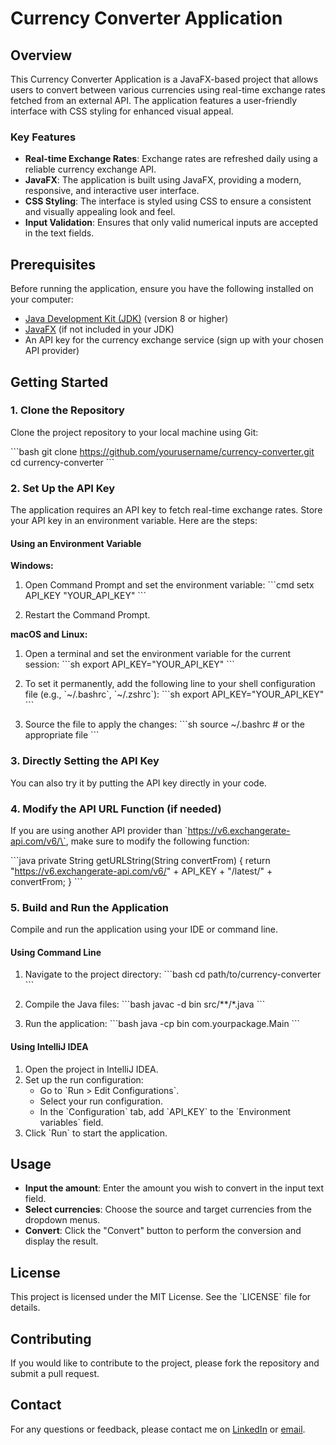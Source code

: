 
# Currency Converter Application

## Overview

This Currency Converter Application is a JavaFX-based project that allows users to convert between various currencies using real-time exchange rates fetched from an external API. The application features a user-friendly interface with CSS styling for enhanced visual appeal.

### Key Features

- **Real-time Exchange Rates**: Exchange rates are refreshed daily using a reliable currency exchange API.
- **JavaFX**: The application is built using JavaFX, providing a modern, responsive, and interactive user interface.
- **CSS Styling**: The interface is styled using CSS to ensure a consistent and visually appealing look and feel.
- **Input Validation**: Ensures that only valid numerical inputs are accepted in the text fields.

## Prerequisites

Before running the application, ensure you have the following installed on your computer:

- [Java Development Kit (JDK)](https://www.oracle.com/java/technologies/javase-downloads.html) (version 8 or higher)
- [JavaFX](https://openjfx.io/) (if not included in your JDK)
- An API key for the currency exchange service (sign up with your chosen API provider)

## Getting Started

### 1. Clone the Repository

Clone the project repository to your local machine using Git:

\`\`\`bash
git clone https://github.com/yourusername/currency-converter.git
cd currency-converter
\`\`\`

### 2. Set Up the API Key

The application requires an API key to fetch real-time exchange rates. Store your API key in an environment variable. Here are the steps:

#### Using an Environment Variable

**Windows:**

1. Open Command Prompt and set the environment variable:
   \`\`\`cmd
   setx API_KEY "YOUR_API_KEY"
   \`\`\`

2. Restart the Command Prompt.

**macOS and Linux:**

1. Open a terminal and set the environment variable for the current session:
   \`\`\`sh
   export API_KEY="YOUR_API_KEY"
   \`\`\`

2. To set it permanently, add the following line to your shell configuration file (e.g., \`~/.bashrc\`, \`~/.zshrc\`):
   \`\`\`sh
   export API_KEY="YOUR_API_KEY"
   \`\`\`

3. Source the file to apply the changes:
   \`\`\`sh
   source ~/.bashrc  # or the appropriate file
   \`\`\`

### 3. Directly Setting the API Key

You can also try it by putting the API key directly in your code. 

### 4. Modify the API URL Function (if needed)

If you are using another API provider than \`https://v6.exchangerate-api.com/v6/\`, make sure to modify the following function:

\`\`\`java
private String getURLString(String convertFrom) {
    return "https://v6.exchangerate-api.com/v6/" + API_KEY + "/latest/" + convertFrom;
}
\`\`\`

### 5. Build and Run the Application

Compile and run the application using your IDE or command line.

#### Using Command Line

1. Navigate to the project directory:
   \`\`\`bash
   cd path/to/currency-converter
   \`\`\`

2. Compile the Java files:
   \`\`\`bash
   javac -d bin src/**/*.java
   \`\`\`

3. Run the application:
   \`\`\`bash
   java -cp bin com.yourpackage.Main
   \`\`\`

#### Using IntelliJ IDEA

1. Open the project in IntelliJ IDEA.
2. Set up the run configuration:
   - Go to \`Run > Edit Configurations\`.
   - Select your run configuration.
   - In the \`Configuration\` tab, add \`API_KEY\` to the \`Environment variables\` field.
3. Click \`Run\` to start the application.

## Usage

- **Input the amount**: Enter the amount you wish to convert in the input text field.
- **Select currencies**: Choose the source and target currencies from the dropdown menus.
- **Convert**: Click the "Convert" button to perform the conversion and display the result.

## License

This project is licensed under the MIT License. See the \`LICENSE\` file for details.

## Contributing

If you would like to contribute to the project, please fork the repository and submit a pull request.

## Contact

For any questions or feedback, please contact me on [LinkedIn](https://www.linkedin.com/in/ali-fathy-abdelghany) or [email](mailto:alifathy793@gmail.com).
